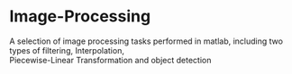 # Image-Processing
A selection of image processing tasks performed in matlab, including two types of filtering, Interpolation,  
Piecewise-Linear Transformation and object detection

